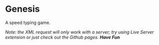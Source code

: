 # Genesis
A speed typing game.

*Note: the XML request will only work with a server; try using Live Server extension or just check out the Github pages.*
***Have Fun***
